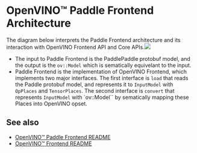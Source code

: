 # OpenVINO™ Paddle Frontend Architecture

The diagram below interprets the Paddle Frontend architecture and its interaction with OpenVINO Frontend API and Core APIs.![](./img/PaddleFrontendInternal.PNG)

* The input to Paddle Frontend is the PaddlePaddle protobuf model, and the output is the `ov::Model` which is sematically equivelant to the input.
* Paddle Frontend is the implementation of OpenVINO Frontend, which implements two major interfaces. The first interface is `load` that reads the Paddle protobuf model, and represents it to `InputModel` with `OpPlaces` and `TensorPlaces`. The second interface is `convert` that represents `InputModel` with `ov::Model`` by sematically mapping these Places into OpenVINO opset.


## See also
 * [OpenVINO™ Paddle Frontend README](../README.md)
 * [OpenVINO™ Frontend README](TODO)
